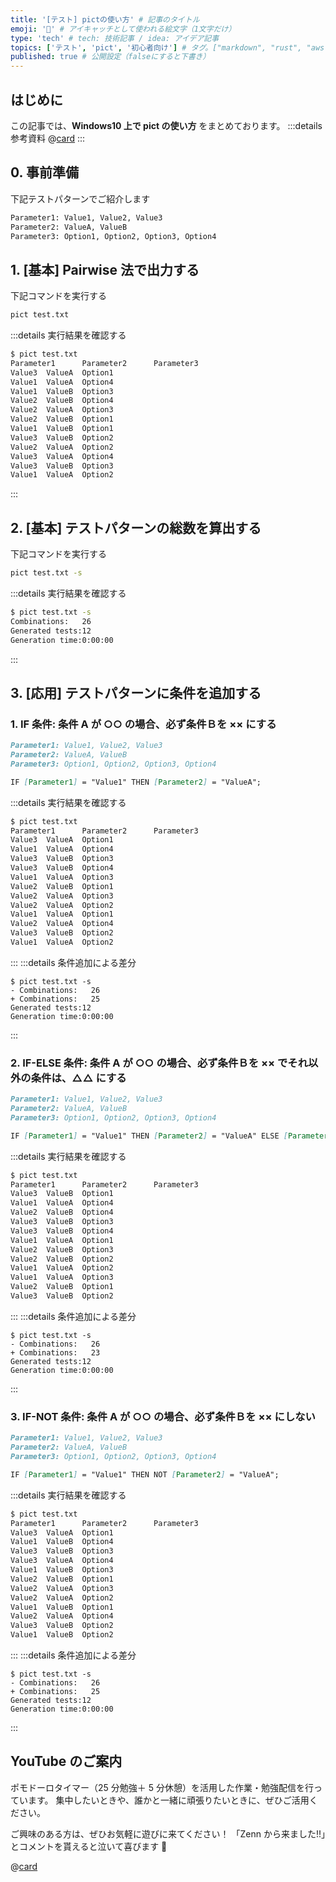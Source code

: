 ```yaml
---
title: '[テスト] pictの使い方' # 記事のタイトル
emoji: '🧪' # アイキャッチとして使われる絵文字（1文字だけ）
type: 'tech' # tech: 技術記事 / idea: アイデア記事
topics: ['テスト', 'pict', '初心者向け'] # タグ。["markdown", "rust", "aws"]のように指定する
published: true # 公開設定（falseにすると下書き）
---
```


## はじめに

この記事では、**Windows10 上で pict の使い方** をまとめております。
:::details 参考資料
@[card](https://gihyo.jp/magazine/SD/archive/2024/202402)
:::

## 0. 事前準備

下記テストパターンでご紹介します

```txt:test.txt
Parameter1: Value1, Value2, Value3
Parameter2: ValueA, ValueB
Parameter3: Option1, Option2, Option3, Option4
```

## 1. [基本] Pairwise 法で出力する

下記コマンドを実行する

```bash
pict test.txt
```

:::details 実行結果を確認する

```bash
$ pict test.txt
Parameter1      Parameter2      Parameter3
Value3  ValueA  Option1
Value1  ValueA  Option4
Value1  ValueB  Option3
Value2  ValueB  Option4
Value2  ValueA  Option3
Value2  ValueB  Option1
Value1  ValueB  Option1
Value3  ValueB  Option2
Value2  ValueA  Option2
Value3  ValueA  Option4
Value3  ValueB  Option3
Value1  ValueA  Option2
```

:::

## 2. [基本] テストパターンの総数を算出する

下記コマンドを実行する

```bash
pict test.txt -s
```

:::details 実行結果を確認する

```bash
$ pict test.txt -s
Combinations:   26
Generated tests:12
Generation time:0:00:00
```

:::

## 3. [応用] テストパターンに条件を追加する

### 1. IF 条件: 条件 A が ○○ の場合、必ず条件Ｂを ×× にする

```md
Parameter1: Value1, Value2, Value3
Parameter2: ValueA, ValueB
Parameter3: Option1, Option2, Option3, Option4

IF [Parameter1] = "Value1" THEN [Parameter2] = "ValueA";
```

:::details 実行結果を確認する

```bash
$ pict test.txt
Parameter1      Parameter2      Parameter3
Value3  ValueA  Option1
Value1  ValueA  Option4
Value3  ValueB  Option3
Value3  ValueB  Option4
Value1  ValueA  Option3
Value2  ValueB  Option1
Value2  ValueA  Option3
Value2  ValueA  Option2
Value1  ValueA  Option1
Value2  ValueA  Option4
Value3  ValueB  Option2
Value1  ValueA  Option2
```

:::
:::details 条件追加による差分

```diff:bash
$ pict test.txt -s
- Combinations:   26
+ Combinations:   25
Generated tests:12
Generation time:0:00:00
```

:::

### 2. IF-ELSE 条件: 条件 A が ○○ の場合、必ず条件Ｂを ×× でそれ以外の条件は、△△ にする

```md
Parameter1: Value1, Value2, Value3
Parameter2: ValueA, ValueB
Parameter3: Option1, Option2, Option3, Option4

IF [Parameter1] = "Value1" THEN [Parameter2] = "ValueA" ELSE [Parameter2] = "ValueB";
```

:::details 実行結果を確認する

```bash
$ pict test.txt
Parameter1      Parameter2      Parameter3
Value3  ValueB  Option1
Value1  ValueA  Option4
Value2  ValueB  Option4
Value3  ValueB  Option3
Value3  ValueB  Option4
Value1  ValueA  Option1
Value2  ValueB  Option3
Value2  ValueB  Option2
Value1  ValueA  Option2
Value1  ValueA  Option3
Value2  ValueB  Option1
Value3  ValueB  Option2
```

:::
:::details 条件追加による差分

```diff:bash
$ pict test.txt -s
- Combinations:   26
+ Combinations:   23
Generated tests:12
Generation time:0:00:00
```

:::

### 3. IF-NOT 条件: 条件 A が ○○ の場合、必ず条件Ｂを ×× にしない

```md
Parameter1: Value1, Value2, Value3
Parameter2: ValueA, ValueB
Parameter3: Option1, Option2, Option3, Option4

IF [Parameter1] = "Value1" THEN NOT [Parameter2] = "ValueA";
```

:::details 実行結果を確認する

```bash
$ pict test.txt
Parameter1      Parameter2      Parameter3
Value3  ValueA  Option1
Value1  ValueB  Option4
Value3  ValueB  Option3
Value3  ValueA  Option4
Value1  ValueB  Option3
Value2  ValueB  Option1
Value2  ValueA  Option3
Value2  ValueA  Option2
Value1  ValueB  Option1
Value2  ValueA  Option4
Value3  ValueB  Option2
Value1  ValueB  Option2
```

:::
:::details 条件追加による差分

```diff:bash
$ pict test.txt -s
- Combinations:   26
+ Combinations:   25
Generated tests:12
Generation time:0:00:00
```

:::

## YouTube のご案内

ポモドーロタイマー（25 分勉強＋ 5 分休憩）を活用した作業・勉強配信を行っています。
集中したいときや、誰かと一緒に頑張りたいときに、ぜひご活用ください。

ご興味のある方は、ぜひお気軽に遊びに来てください！
「Zenn から来ました!!」とコメントを貰えると泣いて喜びます 🤣

@[card](https://www.youtube.com/@aew2sbee)
